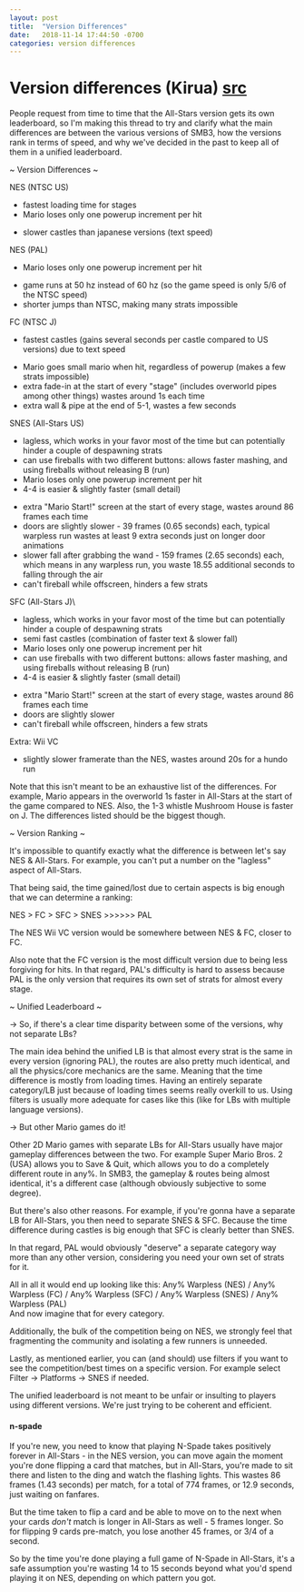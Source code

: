 ```yaml
---
layout: post
title:  "Version Differences"
date:   2018-11-14 17:44:50 -0700
categories: version differences
---
```


# Version differences (Kirua) [src](https://www.speedrun.com/smb3/thread/7pslq)

People request from time to time that the All-Stars version gets its own leaderboard, so I'm making this thread to try and clarify what the main differences are between the various versions of SMB3, how the versions rank in terms of speed, and why we've decided in the past to keep all of them in a unified leaderboard.

~ Version Differences ~

NES (NTSC US)
+ fastest loading time for stages
+ Mario loses only one powerup increment per hit
- slower castles than japanese versions (text speed)

NES (PAL)
+ Mario loses only one powerup increment per hit
- game runs at 50 hz instead of 60 hz (so the game speed is only 5/6 of the NTSC speed)
- shorter jumps than NTSC, making many strats impossible

FC (NTSC J)
+ fastest castles (gains several seconds per castle compared to US versions) due to text speed
- Mario goes small mario when hit, regardless of powerup (makes a few strats impossible)
- extra fade-in at the start of every "stage" (includes overworld pipes among other things) wastes around 1s each time
- extra wall & pipe at the end of 5-1, wastes a few seconds

SNES (All-Stars US)
+ lagless, which works in your favor most of the time but can potentially hinder a couple of despawning strats
+ can use fireballs with two different buttons: allows faster mashing, and using fireballs without releasing B (run)
+ Mario loses only one powerup increment per hit
+ 4-4 is easier & slightly faster (small detail)
- extra "Mario Start!" screen at the start of every stage, wastes around 86 frames each time
- doors are slightly slower - 39 frames (0.65 seconds) each, typical warpless run wastes at least 9 extra seconds just on longer door animations
- slower fall after grabbing the wand - 159 frames (2.65 seconds) each, which means in any warpless run, you waste 18.55 additional seconds to falling through the air
- can't fireball while offscreen, hinders a few strats

SFC (All-Stars J)\
+ lagless, which works in your favor most of the time but can potentially hinder a couple of despawning strats
+ semi fast castles (combination of faster text & slower fall)
+ Mario loses only one powerup increment per hit
+ can use fireballs with two different buttons: allows faster mashing, and using fireballs without releasing B (run)
+ 4-4 is easier & slightly faster (small detail)
- extra "Mario Start!" screen at the start of every stage, wastes around 86 frames each time
- doors are slightly slower
- can't fireball while offscreen, hinders a few strats

Extra: Wii VC
- slightly slower framerate than the NES, wastes around 20s for a hundo run

Note that this isn't meant to be an exhaustive list of the differences. For example, Mario appears in the overworld 1s faster in All-Stars at the start of the game compared to NES. Also, the 1-3 whistle Mushroom House is faster on J. The differences listed should be the biggest though.

~ Version Ranking ~

It's impossible to quantify exactly what the difference is between let's say NES & All-Stars. For example, you can't put a number on the "lagless" aspect of All-Stars.

That being said, the time gained/lost due to certain aspects is big enough that we can determine a ranking:

NES > FC > SFC > SNES >>>>>> PAL

The NES Wii VC version would be somewhere between NES & FC, closer to FC.

Also note that the FC version is the most difficult version due to being less forgiving for hits. In that regard, PAL's difficulty is hard to assess because PAL is the only version that requires its own set of strats for almost every stage.

~ Unified Leaderboard ~

-> So, if there's a clear time disparity between some of the versions, why not separate LBs?

The main idea behind the unified LB is that almost every strat is the same in every version (ignoring PAL), the routes are also pretty much identical, and all the physics/core mechanics are the same. Meaning that the time difference is mostly from loading times. Having an entirely separate category/LB just because of loading times seems really overkill to us. Using filters is usually more adequate for cases like this (like for LBs with multiple language versions).

-> But other Mario games do it!

Other 2D Mario games with separate LBs for All-Stars usually have major gameplay differences between the two. For example Super Mario Bros. 2 (USA) allows you to Save & Quit, which allows you to do a completely different route in any%. In SMB3, the gameplay & routes being almost identical, it's a different case (although obviously subjective to some degree).

But there's also other reasons. For example, if you're gonna have a separate LB for All-Stars, you then need to separate SNES & SFC. Because the time difference during castles is big enough that SFC is clearly better than SNES.

In that regard, PAL would obviously "deserve" a separate category way more than any other version, considering you need your own set of strats for it.

All in all it would end up looking like this: Any% Warpless (NES) / Any% Warpless (FC) / Any% Warpless (SFC) / Any% Warpless (SNES) / Any% Warpless (PAL)\
And now imagine that for every category.

Additionally, the bulk of the competition being on NES, we strongly feel that fragmenting the community and isolating a few runners is unneeded.

Lastly, as mentioned earlier, you can (and should) use filters if you want to see the competition/best times on a specific version. For example select Filter -> Platforms -> SNES if needed.

The unified leaderboard is not meant to be unfair or insulting to players using different versions. We're just trying to be coherent and efficient.

#### n-spade

If you're new, you need to know that playing N-Spade takes positively forever in All-Stars - in the NES version, you can move again the moment you're done flipping a card that matches, but in All-Stars, you're made to sit there and listen to the ding and watch the flashing lights. This wastes 86 frames (1.43 seconds) per match, for a total of 774 frames, or 12.9 seconds, just waiting on fanfares.

But the time taken to flip a card and be able to move on to the next when your cards *don't* match is longer in All-Stars as well - 5 frames longer. So for flipping 9 cards pre-match, you lose another 45 frames, or 3/4 of a second.

So by the time you're done playing a full game of N-Spade in All-Stars, it's a safe assumption you're wasting 14 to 15 seconds beyond what you'd spend playing it on NES, depending on which pattern you got.
